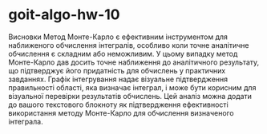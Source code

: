 # goit-algo-hw-10

Висновки
Метод Монте-Карло є ефективним інструментом для наближеного обчислення інтегралів, особливо коли точне аналітичне обчислення є складним або неможливим.
У цьому випадку метод Монте-Карло дав досить точне наближення до аналітичного результату, що підтверджує його придатність для обчислень у практичних завданнях.
Графік інтегрування надає візуальне підтвердження правильності області, яка визначає інтеграл, і може бути корисним для візуальної перевірки результатів обчислень.
Цей аналіз можна додати до вашого текстового блокноту як підтвердження ефективності використання методу Монте-Карло для обчислення визначеного інтеграла.
